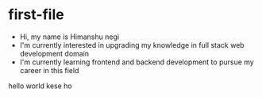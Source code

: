 # first-file
- Hi, my name is Himanshu negi
- I'm currently interested in upgrading my knowledge in full stack web development domain
- I'm currently learning frontend and backend development to pursue my career in this field

hello world kese ho
